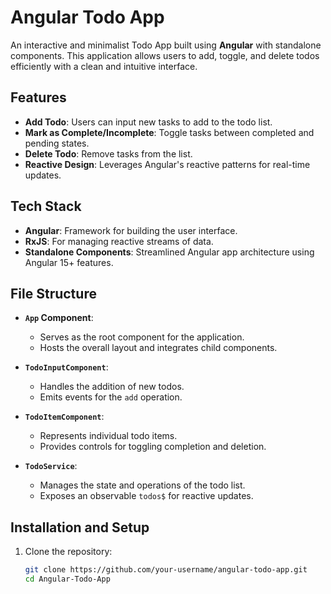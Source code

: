 # Angular Todo App

An interactive and minimalist Todo App built using **Angular** with standalone components. This application allows users to add, toggle, and delete todos efficiently with a clean and intuitive interface.

## Features

- **Add Todo**: Users can input new tasks to add to the todo list.
- **Mark as Complete/Incomplete**: Toggle tasks between completed and pending states.
- **Delete Todo**: Remove tasks from the list.
- **Reactive Design**: Leverages Angular's reactive patterns for real-time updates.

## Tech Stack

- **Angular**: Framework for building the user interface.
- **RxJS**: For managing reactive streams of data.
- **Standalone Components**: Streamlined Angular app architecture using Angular 15+ features.

## File Structure

- **`App` Component**:
  - Serves as the root component for the application.
  - Hosts the overall layout and integrates child components.
  
- **`TodoInputComponent`**:
  - Handles the addition of new todos.
  - Emits events for the `add` operation.

- **`TodoItemComponent`**:
  - Represents individual todo items.
  - Provides controls for toggling completion and deletion.

- **`TodoService`**:
  - Manages the state and operations of the todo list.
  - Exposes an observable `todos$` for reactive updates.

## Installation and Setup

1. Clone the repository:
   ```bash
   git clone https://github.com/your-username/angular-todo-app.git
   cd Angular-Todo-App
